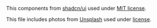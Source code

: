 This components from [shadcn/ui](https://ui.shadcn.com/) used under [MIT license](https://github.com/shadcn-ui/ui/blob/main/LICENSE.md).

This file includes photos from [Unsplash](https://unsplash.com) used under [license](https://unsplash.com/license).